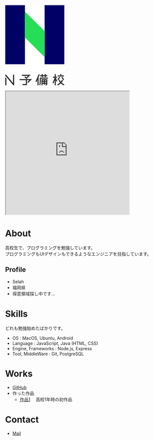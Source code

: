 ![N予備校のロゴ](Nyobi-logo.png)
<iframe src="https://openprocessing.org/sketch/1163979/embed/" width="400" height="400"></iframe>

# About
高校生で、プログラミングを勉強しています。  
プログラミングもUIデザインもできるようなエンジニアを目指しています。  

## Profile
- Selah
- 福岡県
- 得意領域探し中です…

# Skills
どれも勉強始めたばかりです。
- OS : MacOS, Ubuntu, Android
- Language : JavaScript, Java (HTML, CSS)  
- Engine, Frameworks : Node.js, Express
- Tool, MiddleWare : Git, PostgreSQL

# Works
- [GitHub](https://github.com/Selah-UM)
- 作った作品
  - [作品1](https://selah-um.github.io/HitAndBrow/)
  　高校1年時の初作品

# Contact
- [Mail](mailto:konominselah@gmail.com)
